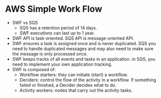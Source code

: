 # AWS Simple Work Flow

- SWF vs SQS
  - SQS has a retention period of 14 days.
  - SWF executions can last up to 1 year.
- SWF API is task-oriented. SQS API is message-oriented API.
- SWF ensures a task is assigned once and is never duplicated. SQS you need to handle duplicated messages and may also need to make sure
  the message is only processed once.
- SWF keeps tracks of all events and tasks in an application. in SQS, you need to implement your own application tracking.
- SWF is composed of:
  - Workflow starters: they can initiate (start) a workflow.
  - Deciders: control the flow of the activity in a workflow. If something failed or finished, a Decider decides what to do.
  - Activity workers: nodes that carry out the activity tasks.